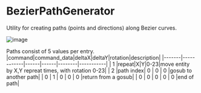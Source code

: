 # BezierPathGenerator
 Utility for creating paths (points and directions) along Bezier curves.

![image](https://github.com/reltham/BezierPathGenerator/assets/3689101/5bd06203-5b70-4658-bf53-0c4dfbe5d737)
 
 Paths consist of 5 values per entry.
|command|command_data|deltaX|deltaY|rotation|description|
|-------|------------|------|------|--------|-----------|
| 1 |repeat|X|Y|0-23|move entity by X,Y repreat times, with rotation 0-23|
| 2 |path index| 0 | 0 | 0 |gosub to another path|
| 0 | 1 | 0 | 0 | 0 |return from a gosub|
| 0 | 0 | 0 | 0 | 0 |end of path|
